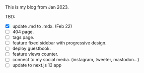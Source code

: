 This is my blog from Jan 2023.

TBD:

- [x] update .md to .mdx. (Feb 22)
- [ ] 404 page.
- [ ] tags page.
- [ ] feature fixed sidebar with progressive design.
- [ ] deploy guestbook.
- [ ] feature views counter.
- [ ] connect to my social media. (instagram, tweeter, mastodon...)
- [ ] update to next.js 13 app
